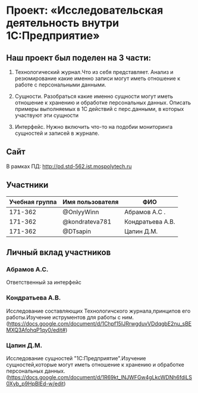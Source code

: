 # Проект: «Исследовательская деятельность внутри 1С:Предприятие»
## Наш проект был поделен на 3 части:
1. Технологический журнал.Что из себя представляет.
Анализ и резюмирование какие именно записи могут иметь отношение к работе с персональными данными. 
 
2. Сущности. Разобраться какие именно сущности могут иметь отношение к хранению и обработке персональных данных. Описать примеры выполняемых в 1С действий с перс.данными, в которых участвуют эти сущности
 
3. Интерфейс. Нужно включить что-то на подобии мониторинга сущностей и записей в журнале. 

## Сайт
В рамках ПД: http://pd.std-562.ist.mospolytech.ru 

## Участники 

| Учебная группа | Имя пользователя | ФИО | 
|----------------|------------------|--------------------------| 
| 171-362 | @OnlyyWinn | Абрамов А.С . | 
| 171-362 | @kondrateva781 | Кондратьева А.В. | 
| 171-362 | @DTsapin | Цапин Д.М. | 
## Личный вклад участников 

### Абрамов А.С. 
Ответственный за интерфейс 
### Кондратьева А.В.
Исследование составляющих Технологичского журнала,принципов его работы.Изучение иструментов для работы с ним.
(https://docs.google.com/document/d/1Chpf15IJRrwgduvVDdqgbE2nu_sBEMXQ3AfohqP1qy0/edit#)
### Цапин Д.М.
Исследование сущностей "1С:Предприятие".Изучение сущностей,которые могут иметь отношение к хранению и обработке персональных данных.
(https://docs.google.com/document/d/1R69kt_lNJWFGw4gLkcWDNh6fdiLS0Xyb_p9HpBlEd-w/edit)
